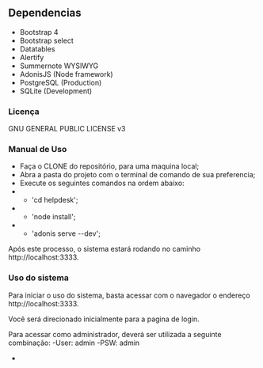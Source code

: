 ## Dependencias
- Bootstrap 4
- Bootstrap select
- Datatables
- Alertify
- Summernote WYSIWYG
- AdonisJS (Node framework)
- PostgreSQL (Production)
- SQLite (Development)

### Licença
GNU GENERAL PUBLIC LICENSE v3

### Manual de Uso
- Faça o CLONE do repositório, para uma maquina local;
- Abra a pasta do projeto com o terminal de comando de sua preferencia;
- Execute os seguintes comandos na ordem abaixo:
- - 'cd helpdesk';
- - 'node install';
- - 'adonis serve --dev';

Após este processo, o sistema estará rodando no caminho http://localhost:3333.

### Uso do sistema
Para iniciar o uso do sistema, basta acessar com o navegador o endereço http://localhost:3333.

Você será direcionado inicialmente para a pagina de login.

Para acessar como administrador, deverá ser utilizada a seguinte combinação:
-User: admin
-PSW: admin



-


